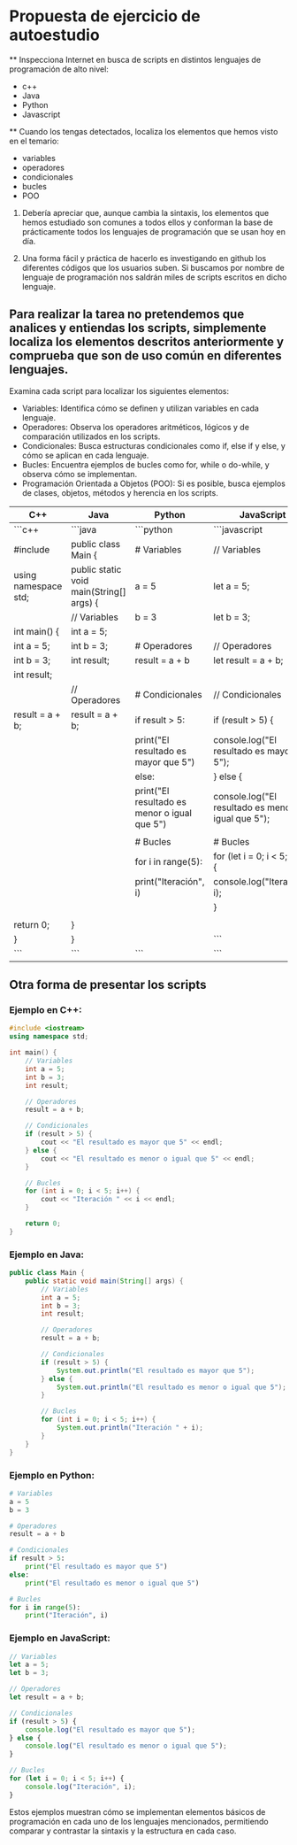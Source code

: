 # Propuesta de ejercicio de autoestudio

** Inspecciona Internet en busca de scripts en distintos lenguajes de programación de alto nivel:

- c++
- Java
- Python
- Javascript

** Cuando los tengas detectados, localiza los elementos que hemos visto en el temario:

- variables
- operadores
- condicionales
- bucles
- POO

1. Debería apreciar que, aunque cambia la sintaxis, los elementos que hemos estudiado son comunes a todos ellos y conforman la base de prácticamente todos los lenguajes de programación que se usan hoy en día.

2. Una forma fácil y práctica de hacerlo es investigando en github los diferentes códigos que los usuarios suben. Si buscamos por nombre de lenguaje de programación nos saldrán miles de scripts escritos en dicho lenguaje.

## Para realizar la tarea no pretendemos que analices y entiendas los scripts, simplemente localiza los elementos descritos anteriormente y comprueba que son de uso común en diferentes lenguajes.

Examina cada script para localizar los siguientes elementos:
- Variables: Identifica cómo se definen y utilizan variables en cada lenguaje.
- Operadores: Observa los operadores aritméticos, lógicos y de comparación utilizados en los scripts.
- Condicionales: Busca estructuras condicionales como if, else if y else, y cómo se aplican en cada lenguaje.
- Bucles: Encuentra ejemplos de bucles como for, while o do-while, y observa cómo se implementan.
- Programación Orientada a Objetos (POO): Si es posible, busca ejemplos de clases, objetos, métodos y herencia en los scripts.


| C++                            | Java                          | Python                       | JavaScript                   |
|--------------------------------|-------------------------------|------------------------------|------------------------------|
| ```c++                         | ```java                       | ```python                    | ```javascript                |
| #include <iostream>            | public class Main {           | # Variables                  | // Variables                 |
| using namespace std;           |     public static void main(String[] args) { | a = 5                        | let a = 5;                   |
|                                |       // Variables           | b = 3                        | let b = 3;                   |
| int main() {                   |         int a = 5;           |                              |                              |
|     int a = 5;                 |         int b = 3;           | # Operadores                 | // Operadores                |
|     int b = 3;                 |         int result;          | result = a + b               | let result = a + b;          |
|     int result;                |                               |                              |                              |
|                                |         // Operadores       | # Condicionales              | // Condicionales             |
|     result = a + b;            |         result = a + b;      | if result > 5:               | if (result > 5) {            |
|                                |                               |     print("El resultado es mayor que 5") |   console.log("El resultado es mayor que 5"); |
|                                |                               | else:                        | } else {                     |
|                                |                               |     print("El resultado es menor o igual que 5") |   console.log("El resultado es menor o igual que 5"); |
|                                |                               |                              |                              |
|                                |                               | # Bucles                     | # Bucles                    |
|                                |                               | for i in range(5):           | for (let i = 0; i < 5; i++) { |
|                                |                               |     print("Iteración", i)   |     console.log("Iteración", i); |
|                                |                               |                              | }                            |
|                                |                               |                              |                              |
|     return 0;                  |     }                         |                              |                              |
| }                              | }                             |                              | ```                          |
| ```                            | ```                           | ```                          | ```                          |



## Otra forma de presentar los scripts

### Ejemplo en C++:
```c++
#include <iostream>
using namespace std;

int main() {
    // Variables
    int a = 5;
    int b = 3;
    int result;

    // Operadores
    result = a + b;

    // Condicionales
    if (result > 5) {
        cout << "El resultado es mayor que 5" << endl;
    } else {
        cout << "El resultado es menor o igual que 5" << endl;
    }

    // Bucles
    for (int i = 0; i < 5; i++) {
        cout << "Iteración " << i << endl;
    }

    return 0;
}
```

### Ejemplo en Java:
```java
public class Main {
    public static void main(String[] args) {
        // Variables
        int a = 5;
        int b = 3;
        int result;

        // Operadores
        result = a + b;

        // Condicionales
        if (result > 5) {
            System.out.println("El resultado es mayor que 5");
        } else {
            System.out.println("El resultado es menor o igual que 5");
        }

        // Bucles
        for (int i = 0; i < 5; i++) {
            System.out.println("Iteración " + i);
        }
    }
}
```

### Ejemplo en Python:
```python
# Variables
a = 5
b = 3

# Operadores
result = a + b

# Condicionales
if result > 5:
    print("El resultado es mayor que 5")
else:
    print("El resultado es menor o igual que 5")

# Bucles
for i in range(5):
    print("Iteración", i)
```

### Ejemplo en JavaScript:
```javascript
// Variables
let a = 5;
let b = 3;

// Operadores
let result = a + b;

// Condicionales
if (result > 5) {
    console.log("El resultado es mayor que 5");
} else {
    console.log("El resultado es menor o igual que 5");
}

// Bucles
for (let i = 0; i < 5; i++) {
    console.log("Iteración", i);
}
```

Estos ejemplos muestran cómo se implementan elementos básicos de programación en cada uno de los lenguajes mencionados, permitiendo comparar y contrastar la sintaxis y la estructura en cada caso.

